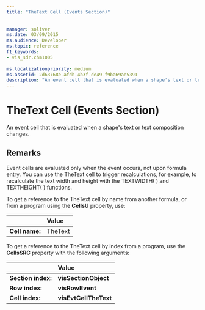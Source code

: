 ```yaml
---
title: "TheText Cell (Events Section)"
 
 
manager: soliver
ms.date: 03/09/2015
ms.audience: Developer
ms.topic: reference
f1_keywords:
- vis_sdr.chm1005
 
ms.localizationpriority: medium
ms.assetid: 2d63768e-afdb-4b3f-de49-f9ba69ae5391
description: "An event cell that is evaluated when a shape's text or text composition changes."
---
```


# TheText Cell (Events Section)

An event cell that is evaluated when a shape's text or text composition changes.
  
## Remarks

Event cells are evaluated only when the event occurs, not upon formula entry. You can use the TheText cell to trigger recalculations, for example, to recalculate the text width and height with the TEXTWIDTH( ) and TEXTHEIGHT( ) functions.
  
To get a reference to the TheText cell by name from another formula, or from a program using the **CellsU** property, use: 
  
||Value |
|:-----|:-----|
| **Cell name:**  <br/> | TheText  <br/> |
   
To get a reference to the TheText cell by index from a program, use the **CellsSRC** property with the following arguments: 
  
||Value |
|:-----|:-----|
| **Section index:**  <br/> |**visSectionObject** <br/> |
| **Row index:**  <br/> |**visRowEvent** <br/> |
| **Cell index:**  <br/> |**visEvtCellTheText** <br/> |
   

